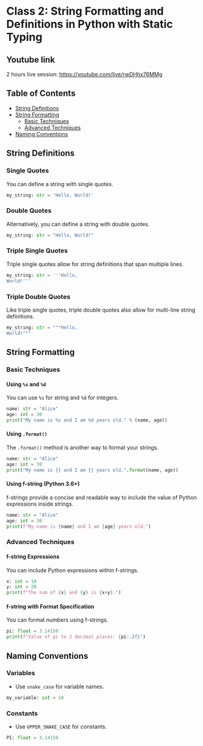 # Class 2: String Formatting and Definitions in Python with Static Typing

## Youtube link

2 hours live session: https://youtube.com/live/rwDHhx76MMg

## Table of Contents

- [String Definitions](#string-definitions)
- [String Formatting](#string-formatting)
  - [Basic Techniques](#basic-techniques)
  - [Advanced Techniques](#advanced-techniques)
- [Naming Conventions](#naming-conventions)

## String Definitions

### Single Quotes

You can define a string with single quotes.

```python
my_string: str = 'Hello, World!'
```

### Double Quotes

Alternatively, you can define a string with double quotes.

```python
my_string: str = "Hello, World!"
```

### Triple Single Quotes

Triple single quotes allow for string definitions that span multiple lines.

```python
my_string: str = '''Hello,
World!'''
```

### Triple Double Quotes

Like triple single quotes, triple double quotes also allow for multi-line string definitions.

```python
my_string: str = """Hello,
World!"""
```

## String Formatting

### Basic Techniques

#### Using `%s` and `%d`

You can use `%s` for string and `%d` for integers.

```python
name: str = "Alice"
age: int = 30
print("My name is %s and I am %d years old." % (name, age))
```

#### Using `.format()`

The `.format()` method is another way to format your strings.

```python
name: str = "Alice"
age: int = 30
print("My name is {} and I am {} years old.".format(name, age))
```

#### Using f-string (Python 3.6+)

f-strings provide a concise and readable way to include the value of Python expressions inside strings.

```python
name: str = "Alice"
age: int = 30
print(f"My name is {name} and I am {age} years old.")
```

### Advanced Techniques

#### f-string Expressions

You can include Python expressions within f-strings.

```python
x: int = 10
y: int = 20
print(f"The sum of {x} and {y} is {x+y}.")
```

#### f-string with Format Specification

You can format numbers using f-strings.

```python
pi: float = 3.14159
print(f"Value of pi to 2 decimal places: {pi:.2f}")
```

## Naming Conventions

### Variables

- Use `snake_case` for variable names.

```python
my_variable: int = 10
```

### Constants

- Use `UPPER_SNAKE_CASE` for constants.

```python
PI: float = 3.14159
```
